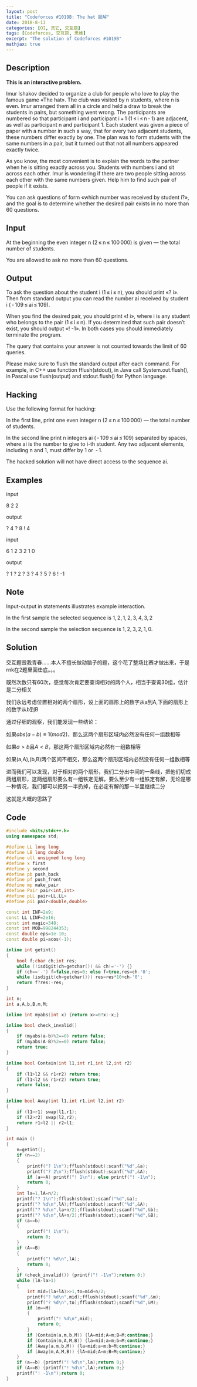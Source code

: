 ```yaml
---
layout: post
title: "Codeforces #1019B: The hat 题解"
date: 2018-8-13
categories: [OI, 其它, 交互题]
tags: [Codeforces, 交互题, 思维]
excerpt: "The solution of Codeforces #1019B"
mathjax: true
---
```


## Description

**This is an interactive problem.**

Imur Ishakov decided to organize a club for people who love to play the famous game «The hat». The club was visited by n students, where n is even. Imur arranged them all in a circle and held a draw to break the students in pairs, but something went wrong. The participants are numbered so that participant i and participant i + 1 (1 ≤ i ≤ n - 1) are adjacent, as well as participant n and participant 1. Each student was given a piece of paper with a number in such a way, that for every two adjacent students, these numbers differ exactly by one. The plan was to form students with the same numbers in a pair, but it turned out that not all numbers appeared exactly twice.

<!-- more -->

As you know, the most convenient is to explain the words to the partner when he is sitting exactly across you. Students with numbers i and sit across each other. Imur is wondering if there are two people sitting across each other with the same numbers given. Help him to find such pair of people if it exists.

You can ask questions of form «which number was received by student i?», and the goal is to determine whether the desired pair exists in no more than 60 questions.

## Input

At the beginning the even integer n (2 ≤ n ≤ 100 000) is given — the total number of students.

You are allowed to ask no more than 60 questions.

## Output

To ask the question about the student i (1 ≤ i ≤ n), you should print «? i». Then from standard output you can read the number ai received by student i ( - 109 ≤ ai ≤ 109).

When you find the desired pair, you should print «! i», where i is any student who belongs to the pair (1 ≤ i ≤ n). If you determined that such pair doesn’t exist, you should output «! -1». In both cases you should immediately terminate the program.

The query that contains your answer is not counted towards the limit of 60 queries.

Please make sure to flush the standard output after each command. For example, in C++ use function fflush(stdout), in Java call System.out.flush(), in Pascal use flush(output) and stdout.flush() for Python language.

## Hacking

Use the following format for hacking:

In the first line, print one even integer n (2 ≤ n ≤ 100 000) — the total number of students.

In the second line print n integers ai ( - 109 ≤ ai ≤ 109) separated by spaces, where ai is the number to give to i-th student. Any two adjacent elements, including n and 1, must differ by 1 or  - 1.

The hacked solution will not have direct access to the sequence ai.

## Examples

input 

8
2
2

output

? 4
? 8
! 4

input

6
1
2
3
2
1
0

output

? 1
? 2
? 3
? 4
? 5
? 6
! -1

## Note

Input-output in statements illustrates example interaction.

In the first sample the selected sequence is 1, 2, 1, 2, 3, 4, 3, 2

In the second sample the selection sequence is 1, 2, 3, 2, 1, 0.

## Solution 

交互题毁我青春……本人不擅长做动脑子的题，这个花了整场比赛才做出来，于是rnk在2题里面垫底。。。

既然次数只有60次，感觉每次肯定要查询相对的两个人，相当于查询30组，估计是二分相关

我们永远考虑位置相对的两个扇形，设上面的扇形上的数字从a到A,下面的扇形上的数字从b到B

通过仔细的观察，我们能发现一些结论：

如果$abs(a-b)\equiv 1(mod 2)$，那么这两个扇形区域内必然没有任何一组数相等

如果$a>b$且$A<B$，那这两个扇形区域内必然有一组数相等

如果(a,A),(b,B)两个区间不相交，那么这两个扇形区域内必然没有任何一组数相等

进而我们可以发现，对于相对的两个扇形，我们二分出中间的一条线，把他们切成两组扇形，这两组扇形要么有一组铁定无解，要么至少有一组铁定有解，无论是哪一种情况，我们都可以把另一半扔掉，在必定有解的那一半里继续二分

这就是大概的思路了

## Code

```cpp
#include <bits/stdc++.h>
using namespace std;

#define LL long long
#define LB long double
#define ull unsigned long long
#define x first
#define y second
#define pb push_back
#define pf push_front
#define mp make_pair
#define Pair pair<int,int>
#define pLL pair<LL,LL>
#define pii pair<double,double>

const int INF=2e9;
const LL LINF=2e16;
const int magic=348;
const int MOD=998244353;
const double eps=1e-10;
const double pi=acos(-1);

inline int getint()
{
    bool f;char ch;int res;
    while (!isdigit(ch=getchar()) && ch!='-') {}
    if (ch=='-') f=false,res=0; else f=true,res=ch-'0';
    while (isdigit(ch=getchar())) res=res*10+ch-'0';
    return f?res:-res;
}

int n;
int a,A,b,B,m,M;

inline int myabs(int x) {return x>=0?x:-x;}

inline bool check_invalid()
{
    if (myabs(a-b)%2==0) return false;
    if (myabs(A-B)%2==0) return false;
    return true;
}

inline bool Contain(int l1,int r1,int l2,int r2)
{
    if (l1>l2 && r1<r2) return true;
    if (l1<l2 && r1>r2) return true;
    return false;
}

inline bool Away(int l1,int r1,int l2,int r2)
{
    if (l1>r1) swap(l1,r1);
    if (l2>r2) swap(l2,r2);
    return r1<l2 || r2<l1;
}

int main ()
{
    n=getint();
    if (n==2)
    {
        printf("? 1\n");fflush(stdout);scanf("%d",&a);
        printf("? 2\n");fflush(stdout);scanf("%d",&A);
        if (a==A) printf("! 1\n"); else printf("! -1\n");
        return 0;
    }
    int la=1,lA=n/2;
    printf("? 1\n");fflush(stdout);scanf("%d",&a);
    printf("? %d\n",lA);fflush(stdout);scanf("%d",&A);
    printf("? %d\n",la+n/2);fflush(stdout);scanf("%d",&b);
    printf("? %d\n",lA+n/2);fflush(stdout);scanf("%d",&B);
    if (a==b)
    {
        printf("! 1\n");
        return 0;
    }
    if (A==B)
    {
        printf("! %d\n",lA);
        return 0;
    }
    if (check_invalid()) {printf("! -1\n");return 0;}
    while (lA-la>1)
    {
        int mid=(la+lA)>>1,to=mid+n/2;
        printf("? %d\n",mid);fflush(stdout);scanf("%d",&m);
        printf("? %d\n",to);fflush(stdout);scanf("%d",&M);
        if (m==M)
        {
            printf("! %d\n",mid);
            return 0;
        }
        if (Contain(a,m,b,M)) {lA=mid;A=m;B=M;continue;}
        if (Contain(m,A,M,B)) {la=mid;a=m;b=M;continue;}
        if (Away(a,m,b,M)) {la=mid;a=m;b=M;continue;}
        if (Away(m,A,M,B)) {lA=mid;A=m;B=M;continue;}
    }
    if (a==b) {printf("! %d\n",la);return 0;}
    if (A==B) {printf("! %d\n",lA);return 0;}
    printf("! -1\n");return 0;
}
```